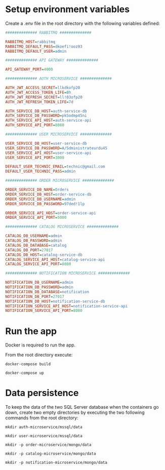 # Setup environment variables

Create a .env file in the root directory with the following variables defined:

```ini
############## RABBITMQ ##############

RABBITMQ_HOST=rabbitmq
RABBITMQ_DEFAULT_PASS=dkoefi!ooz93
RABBITMQ_DEFAULT_USER=admin

############## API GATEWAY ##############

API_GATEWAY_PORT=4000

############## AUTH MICROSERVICE ##############

AUTH_JWT_ACCESS_SECRET=llkdkofp20
AUTH_JWT_ACCESS_TOKEN_LIFE=8h
AUTH_JWT_REFRESH_SECRET=ll!03ofp20
AUTH_JWT_REFRESH_TOKEN_LIFE=7d

AUTH_SERVICE_DB_HOST=auth-service-db
AUTH_SERVICE_DB_PASSWORD=pkSodmp45ni
AUTH_SERVICE_API_HOST=auth-service-api
AUTH_SERVICE_API_PORT=8080

############## USER MICROSERVICE ##############

USER_SERVICE_DB_HOST=user-service-db
USER_SERVICE_DB_PASSWORD=A/Sdministrateurdu45
USER_SERVICE_API_HOST=user-service-api
USER_SERVICE_API_PORT=3000

DEFAULT_USER_TECHNIC_EMAIL=technic@gmail.com
DEFAULT_USER_TECHNIC_PASS=admin

############## ORDER MICROSERVICE ##############

ORDER_SERVICE_DB_NAME=Orders
ORDER_SERVICE_DB_HOST=order-service-db
ORDER_SERVICE_DB_USERNAME=admin
ORDER_SERVICE_DB_PASSWORD=97ded!1lp

ORDER_SERVICE_API_HOST=order-service-api
ORDER_SERVICE_API_PORT=5000

############## CATALOG MICROSERVICE ##############

CATALOG_DB_USERNAME=admin
CATALOG_DB_PASSWORD=admin
CATALOG_DB_DATABASE=catalog
CATALOG_DB_PORT=27017
CATALOG_DB_HOST=catalog-service-db
CATALOG_SERVICE_API_HOST=catalog-service-api
CATALOG_SERVICE_API_PORT=8080

############## NOTIFICATION MICROSERVICE ##############

NOTIFICATION_DB_USERNAME=admin
NOTIFICATION_DB_PASSWORD=admin
NOTIFICATION_DB_DATABASE=notification
NOTIFICATION_DB_PORT=27017
NOTIFICATION_DB_HOST=notification-service-db
NOTIFICATION_SERVICE_API_HOST=notification-service-api
NOTIFICATION_SERVICE_API_PORT=8080
```
# Run the app

Docker is required to run the app.

From the root directory execute:

`docker-compose build`

`docker-compose up`

# Data persistence

To keep the data of the two SQL Server database when the containers go down, create two empty directories by executing the two following commands from the root directory:

`mkdir auth-microservice/mssql/data`

`mkdir user-microservice/mssql/data`

`mkdir -p order-microservice/mongo/data`

`mkdir -p catalog-microservice/mongo/data`

`mkdir -p notification-microservice/mongo/data`
